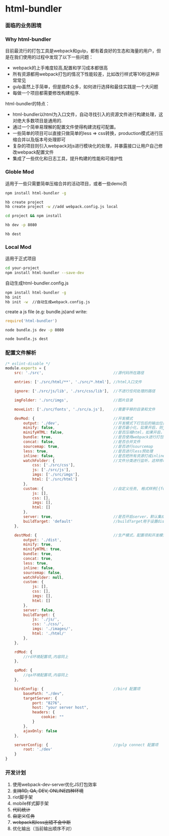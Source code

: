 # html-bundler

### 面临的业务困境

### Why html-bundler
目前最流行的打包工具是webpack和gulp，都有着良好的生态和海量的用户，但是在我们使用的过程中发现了以下一些问题：

- webpack的上手难度较高,配置和学习成本都很高
- 所有资源都用webpack打包的情况下性能较差，比如改行样式等10秒这种非常常见
- gulp虽然上手简单，但是插件众多，如何进行选择和最佳实践是一个大问题
- 每做一个项目都需要修改构建程序.

html-bundler的特点：

- html-bundler以html为入口文件，自动寻找引入的资源文件进行构建处理，这对绝大多数项目是通用的.
- 通过一个简单易理解的配置文件使得构建流程可配置。
- 一些简单的项目可以直接只做简单的less => css转换，production模式进行压缩合并以及版本号处理即可
- 复杂的项目则引入webpack对js进行模块化的处理，并暴露接口让用户自己修改webpack配置文件
- 集成了一些优化和日志工具，提升构建的性能和可维护性



### Globle Mod
适用于一些只需要简单压缩合并的活动项目，或者一些demo页

```sh
npm install html-bundler -g
```

```sh
hb create project
hb create project -w //add webpack.config.js local
```


```sh
cd project && npm install
```


```sh
hb dev -p 8080
```


```sh
hb dest
```

### Local Mod
适用于正式项目

```sh
cd your-project
npm install html-bundler --save-dev
```

自动生成html-bundler.config.js

```sh
npm install html-bundler -g
hb init
hb init -w  //自动生成webpack.config.js
```

create a js file (e.g: bundle.js)and write:

```js
require('html-bundler')

```

```sh
node bundle.js dev -p 8080
```

```sh
node bundle.js dest
```

### 配置文件解析
```js
/* eslint-disable */
module.exports = {
    src: './src',                               //源代码所在路径

    entries: ['./src/html/**', './src/*.html'], //html入口文件

    ignore: ['./src/js/lib', './src/css/lib'],  //不进行任何处理的路径

    imgFolder: './src/imgs',                    //图片目录

    moveList: ['./src/fonts', './src/a.js'],    //需要平移的目录和文件

    devMod: {                                   //开发模式
        output: './dev',                        //开发模式下打包后的输出位置
        minify: false,                          //是否最小化，如果开启，则js、css都会进行压缩
        minifyHTML: false,                      //是否压缩html，如果开启，则会对html文件进行压缩
        bundle: true,                           //是否使用webpack进行打包
        concat: false,                          //是否合并文件
        sourcemap: true,                        //是否进行sourcemap
        less: true,                             //是否进行less预处理
        inline: false,                          //是否把所有资源打成inline（目前不能和bundle配合使用）
        watchFolder: {                          //文件分类进行监听，这样修改js不会编译css，提高性能
            css: ['./src/css'],
            js: ['./src/js'],
            imgs: ['./src/imgs'],
            html: ['./src/html']
        },
        custom: {                               //自定义任务, 格式样例[{func: sass, opts: {logger: true}}, {func: task, opts: null }]
            js: [],
            css: [],
            imgs: [],
            html: []
        },
        server: true,                           //是否开启server，默认集成gulp-connect，如果配置为'bird',则使用bird。
        buildTarget: 'default'                  //buildTarget用于设置dist后的目录结构，如果选择default,则默认为css, js, html,如果是一个对象，则表示自定义，不过目前只支持按照文件类型进行分类。
    },

    destMod: {                                  //生产模式，配置项和开发模式完全相同
        output: './dist',
        minify: true,
        minifyHTML: true,
        bundle: true,
        concat: true,
        less: true,
        inline: false,
        sourcemap: false,
        watchFolder: null,
        custom: {
            js: [],
            css: [],
            imgs: [],
            html: []
        },
        server: false,
        buildTarget: {
            js: './js/',
            css: './css/',
            imgs: './images/',
            html: './html/'
        },
    },

    rdMod: {
        //rd环境配置项,内容同上
    },

    qaMod: {
        //qa环境配置项,内容同上
    },

    birdConfig: {                               //bird 配置项
        basePath: "./dev",
        targetServer: {
            port: "8276",
            host: "your server host",
            headers: {
                cookie: ""
            }
        },
        ajaxOnly: false
    },

    serverConfig: {                             //gulp connect 配置项
        root: './dev'
    }
}

```

### 开发计划

1. 使用webpack-dev-server优化JS打包效率
2. ~~支持RD, QA, DEV, ONLINE四种环境~~
3. riot脚手架
4. mobile样式脚手架
5. ~~代码统计~~
6. ~~自定义任务~~
7. ~~webpack和less出错不会中断~~
8. 优化输出（当前输出顺序不对）

